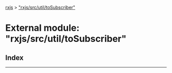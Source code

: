 [rxjs](../README.md) > ["rxjs/src/util/toSubscriber"](../modules/_rxjs_src_util_tosubscriber_.md)

# External module: "rxjs/src/util/toSubscriber"

## Index

---


